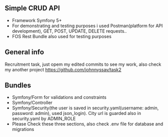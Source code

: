 ## Simple CRUD API 
* Framework Symfony 5+
* For demonstrating and testing purposes i used Postman(platform for API development), GET, POST, UPDATE, DELETE requests..
* FOS Rest Bundle also used for testing purposes

## General info
Recruitment task, just opem my edited commits to see my work, also check my another project https://github.com/johnnyssav/task2


	
## Bundles
* Symfony/Form for validations and constraints
* Symfony/Controller
* Symfony/Security(the user is saved in security.yaml(username: admin, password: admin), used json_login). City url is guarded also in security.yaml by ADMIN_ROLE
* Please Check these three sections, also check .env file for database and migrations

